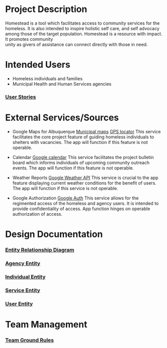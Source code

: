 # Project Description
Homestead is a tool which facilitates access to community services for the homeless. 
It is also intended to inspire holistic self care, and self advocacy among those of 
the target population. Homestead is a resource with impact.  It promotes community  
unity as givers of assistance can connect directly with those in need.
 


# Intended Users
* Homeless individuals and families
* Municipal Health and Human Services agencies
### [User Stories](user-stories.md)



# External Services/Sources

* Google Maps for Albuquerque
  [Municipal maps](https://www.cabq.gov/abq-data)
  [GPS locator](https://developers.google.com/maps/documentation/geolocation/intro)
  This service facilitates the core project feature of guiding homeless individuals to shelters
  with vacancies.  The app will function if this feature is not operable.
 
* Calendar
  [Google calendar](https://developers.google.com/calendar/v3/reference)
  This service facilitates the project bulletin board which informs individuals of upcoming
  community outreach events.  The app will function if this feature is not operable.
  
* Weather Reports
  [Google Weather API](https://developers.google.com/android/reference/com/google/android/gms/awareness/state/Weather)
  This service is crucial to the app feature displaying current weather conditions for the benefit of
  users.  The app will function if this service is not operable.
  
* Google Authorization
  [Google Auth](https://developers.google.com/identity)
  This service allows for the regimented access of the homeless and agency users.  It is intended
  to provide confidentiality of access.  App function hinges on operable authorization of access.  



# Design Documentation
### [Entity Relationship Diagram](erd.md) 

### [Agency Entity](https://github.com/team-homestead/server/blob/master/src/main/java/edu/cnm/deepdive/server/model/entity/Agency.java) 
### [Individual Entity](https://github.com/team-homestead/server/blob/master/src/main/java/edu/cnm/deepdive/server/model/entity/Individual.java)
### [Service Entity](https://github.com/team-homestead/server/blob/master/src/main/java/edu/cnm/deepdive/server/model/entity/Service.java)
### [User Entity](https://github.com/team-homestead/server/blob/master/src/main/java/edu/cnm/deepdive/server/model/entity/User.java)


# Team Management
### [Team Ground Rules](ground-rules.md)
